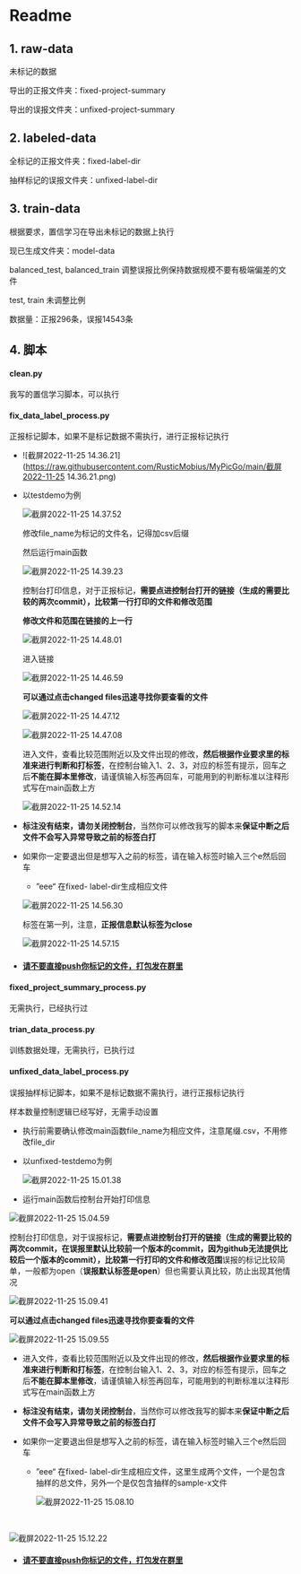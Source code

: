 # Readme

## 1. raw-data

未标记的数据

导出的正报文件夹：fixed-project-summary 

导出的误报文件夹：unfixed-project-summary

## 2. labeled-data

全标记的正报文件夹：fixed-label-dir

抽样标记的误报文件夹：unfixed-label-dir



## 3. train-data

根据要求，置信学习在导出未标记的数据上执行

现已生成文件夹：model-data

balanced_test, balanced_train 调整误报比例保持数据规模不要有极端偏差的文件

test, train 未调整比例

数据量：正报296条，误报14543条



## 4. 脚本

#### clean.py

我写的置信学习脚本，可以执行

#### fix_data_label_process.py

正报标记脚本，如果不是标记数据不需执行，进行正报标记执行

- ![截屏2022-11-25 14.36.21](https://raw.githubusercontent.com/RusticMobius/MyPicGo/main/截屏2022-11-25 14.36.21.png)

- 以testdemo为例

  ![截屏2022-11-25 14.37.52](https://raw.githubusercontent.com/RusticMobius/MyPicGo/main/%E6%88%AA%E5%B1%8F2022-11-25%2014.37.52.png)

  修改file_name为标记的文件名，记得加csv后缀

  然后运行main函数

  ![截屏2022-11-25 14.39.23](https://raw.githubusercontent.com/RusticMobius/MyPicGo/main/%E6%88%AA%E5%B1%8F2022-11-25%2014.39.23.png)

  控制台打印信息，对于正报标记，**需要点进控制台打开的链接（生成的需要比较的两次commit），比较第一行打印的文件和修改范围**

  

  **修改文件和范围在链接的上一行**

  ![截屏2022-11-25 14.48.01](https://raw.githubusercontent.com/RusticMobius/MyPicGo/main/%E6%88%AA%E5%B1%8F2022-11-25%2014.48.01.png)

  

  进入链接

  ![截屏2022-11-25 14.46.59](https://raw.githubusercontent.com/RusticMobius/MyPicGo/main/%E6%88%AA%E5%B1%8F2022-11-25%2014.46.59.png)

  

  **可以通过点击changed files迅速寻找你要查看的文件**

  ![截屏2022-11-25 14.47.12](https://raw.githubusercontent.com/RusticMobius/MyPicGo/main/%E6%88%AA%E5%B1%8F2022-11-25%2014.47.12.png)

  ![截屏2022-11-25 14.47.08](https://raw.githubusercontent.com/RusticMobius/MyPicGo/main/%E6%88%AA%E5%B1%8F2022-11-25%2014.47.08.png)

  进入文件，查看比较范围附近以及文件出现的修改，**然后根据作业要求里的标准来进行判断和打标签**，在控制台输入1、2、3，对应的标签有提示，回车之后**不能在脚本里修改**，请谨慎输入标签再回车，可能用到的判断标准以注释形式写在main函数上方

  ![截屏2022-11-25 14.52.14](https://raw.githubusercontent.com/RusticMobius/MyPicGo/main/%E6%88%AA%E5%B1%8F2022-11-25%2014.52.14.png)



- **标注没有结束，请勿关闭控制台**，当然你可以修改我写的脚本来**保证中断之后文件不会写入异常导致之前的标签白打**

- 如果你一定要退出但是想写入之前的标签，请在输入标签时输入三个e然后回车

  - ”eee“   在fixed- label-dir生成相应文件

  ![截屏2022-11-25 14.56.30](https://raw.githubusercontent.com/RusticMobius/MyPicGo/main/%E6%88%AA%E5%B1%8F2022-11-25%2014.56.30.png)

  

  标签在第一列，注意，**正报信息默认标签为close**

  ![截屏2022-11-25 14.57.15](https://raw.githubusercontent.com/RusticMobius/MyPicGo/main/%E6%88%AA%E5%B1%8F2022-11-25%2014.57.15.png)

- #### <u>请不要直接push你标记的文件，打包发在群里</u>

  

#### fixed_project_summary_process.py

无需执行，已经执行过

#### trian_data_process.py

训练数据处理，无需执行，已执行过

#### unfixed_data_label_process.py

误报抽样标记脚本，如果不是标记数据不需执行，进行正报标记执行

样本数量控制逻辑已经写好，无需手动设置

- 执行前需要确认修改main函数file_name为相应文件，注意尾缀.csv，不用修改file_dir

- 以unfixed-testdemo为例 

  ![截屏2022-11-25 15.01.38](https://raw.githubusercontent.com/RusticMobius/MyPicGo/main/%E6%88%AA%E5%B1%8F2022-11-25%2015.01.38.png)

- 运行main函数后控制台开始打印信息

![截屏2022-11-25 15.04.59](https://raw.githubusercontent.com/RusticMobius/MyPicGo/main/%E6%88%AA%E5%B1%8F2022-11-25%2015.04.59.png)

控制台打印信息，对于误报标记，**需要点进控制台打开的链接（生成的需要比较的两次commit，在误报里默认比较前一个版本的commit，因为github无法提供比较后一个版本的commit），比较第一行打印的文件和修改范围**误报的标记比较简单，一般都为open（**误报默认标签是open**）但也需要认真比较，防止出现其他情况

![截屏2022-11-25 15.09.41](https://raw.githubusercontent.com/RusticMobius/MyPicGo/main/%E6%88%AA%E5%B1%8F2022-11-25%2015.09.41.png)



**可以通过点击changed files迅速寻找你要查看的文件**

![截屏2022-11-25 15.09.55](https://raw.githubusercontent.com/RusticMobius/MyPicGo/main/%E6%88%AA%E5%B1%8F2022-11-25%2015.09.55.png)





- 进入文件，查看比较范围附近以及文件出现的修改，**然后根据作业要求里的标准来进行判断和打标签**，在控制台输入1、2、3，对应的标签有提示，回车之后**不能在脚本里修改**，请谨慎输入标签再回车，可能用到的判断标准以注释形式写在main函数上方

- **标注没有结束，请勿关闭控制台**，当然你可以修改我写的脚本来**保证中断之后文件不会写入异常导致之前的标签白打**

- 如果你一定要退出但是想写入之前的标签，请在输入标签时输入三个e然后回车

  - ”eee“   在fixed- label-dir生成相应文件，这里生成两个文件，一个是包含抽样的总文件，另外一个是仅包含抽样的sample-x文件

    ![截屏2022-11-25 15.08.10](https://raw.githubusercontent.com/RusticMobius/MyPicGo/main/%E6%88%AA%E5%B1%8F2022-11-25%2015.08.10.png)

​				

![截屏2022-11-25 15.12.22](https://raw.githubusercontent.com/RusticMobius/MyPicGo/main/%E6%88%AA%E5%B1%8F2022-11-25%2015.12.22.png)	

- #### <u>请不要直接push你标记的文件，打包发在群里</u>